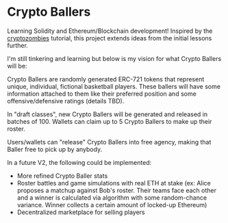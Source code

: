 # Crypto Ballers

Learning Solidity and Ethereum/Blockchain development! Inspired by the [cryptozombies](https://cryptozombies.io) tutorial, this project extends ideas from the initial lessons further.

I'm still tinkering and learning but below is my vision for what Crypto Ballers will be:

Crypto Ballers are randomly generated ERC-721 tokens that represent unique, individual, fictional basketball players. These ballers will have some information attached to them like
their preferred position and some offensive/defensive ratings (details TBD).

In "draft classes", new Crypto Ballers will be generated and released in batches of 100. Wallets can claim up to 5 Crypto Ballers to make up their roster.

Users/wallets can "release" Crypto Ballers into free agency, making that Baller free to pick up by anybody.

In a future V2, the following could be implemented:

- More refined Crypto Baller stats
- Roster battles and game simulations with real ETH at stake (ex: Alice proposes a matchup against Bob's roster. Their teams face each other and a winner is calculated via algorithm with some random-chance variance. Winner collects a certain amount of locked-up Ethereum)
- Decentralized marketplace for selling players 